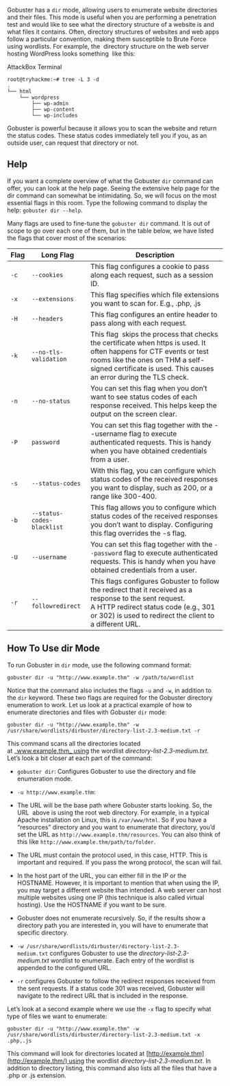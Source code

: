 Gobuster has a `dir` mode, allowing users to enumerate website directories and their files. This mode is useful when you are performing a penetration test and would like to see what the directory structure of a website is and what files it contains. Often, directory structures of websites and web apps follow a particular convention, making them susceptible to Brute Force using wordlists. For example, the  directory structure on the web server hosting WordPress looks something  like this:

AttackBox Terminal

```shell-session
root@tryhackme:~# tree -L 3 -d
.
└── html
    └── wordpress
        ├── wp-admin
        ├── wp-content
        └── wp-includes
```

Gobuster is powerful because it allows you to scan the website and return the status codes. These status codes immediately tell you if you, as an outside user, can request that directory or not.

## Help

If you want a complete overview of what the Gobuster `dir` command can offer, you can look at the help page. Seeing the extensive help page for the dir command can somewhat be intimidating. So, we will focus on the most essential flags in this room. Type the following command to display the help: `gobuster dir --help`.

Many flags are used to fine-tune the `gobuster dir` command. It is out of scope to go over each one of them, but in the table below, we have listed the flags that cover most of the scenarios:

  

|Flag|Long Flag|Description|
|---|---|---|
|`-c`|`--cookies`|This flag configures a cookie to pass along each request, such as a session ID.|
|`-x`|`--extensions`|This flag specifies which file extensions you want to scan for. E.g., .php, .js|
|`-H`|`--headers`|This flag configures an entire header to pass along with each request.|
|`-k`|`--no-tls-validation`|This flag  skips the process that checks the certificate when https is used. It often happens for CTF events or test rooms like the ones on THM a self-signed certificate is used. This causes an error during the TLS check.|
|`-n`|`--no-status`|You can set this flag when you don’t want to see status codes of each response received. This helps keep the output on the screen clear.|
|`-P`|`password`|You can set this flag together with the --username flag to execute authenticated requests. This is handy when you have obtained credentials from a user.|
|`-s`|`--status-codes`|With this flag, you can configure which status codes of the received responses you want to display, such as 200, or a range like 300-400.|
|`-b`|`--status-codes-blacklist`|This flag allows you to configure which status codes of the received responses you don’t want to display. Configuring this flag overrides the -s flag.|
|`-U`|`--username`|You can set this flag together with the `--password` flag to execute authenticated requests. This is handy when you have obtained credentials from a user.|
|`-r`|`--followredirect`|This flags configures Gobuster to follow the redirect that it received as a response to the sent request. A HTTP redirect status code (e.g., 301 or 302) is used to redirect the client to a different URL.|

## How To Use dir Mode

To run Gobuster in `dir` mode, use the following command format:

```
gobuster dir -u "http://www.example.thm" -w /path/to/wordlist
```

  
Notice that the command also includes the flags `-u` and `-w`, in addition to the `dir` keyword. These two flags are required for the Gobuster directory enumeration to work. Let us look at a practical example of how to enumerate directories and files with Gobuster `dir` mode:

```
gobuster dir -u "http://www.example.thm" -w /usr/share/wordlists/dirbuster/directory-list-2.3-medium.txt -r
```

  
This command scans all the directories located at _www.example.thm_ using the wordlist _directory-list-2.3-medium.txt_. Let’s look a bit closer at each part of the command:

- `gobuster dir`: Configures Gobuster to use the directory and file enumeration mode.
- `-u http://www.example.thm`:

- The URL will be the base path where Gobuster starts looking. So, the URL  above is using the root web directory. For example, in a typical Apache installation on Linux, this is `/var/www/html`. So if you have a “resources” directory and you want to enumerate that directory, you’d set the URL as `http://www.example.thm/resources`. You can also think of this like `http://www.example.thm/path/to/folder`.
- The URL must contain the protocol used, in this case, HTTP. This is important and required. If you pass the wrong protocol, the scan will fail.
- In the host part of the URL, you can either fill in the IP or the HOSTNAME. However, it is important to mention that when using the IP, you may target a different website than intended. A web server can host multiple websites using one IP (this technique is also called virtual hosting). Use the HOSTNAME if you want to be sure.
- Gobuster does not enumerate recursively. So, if the results show a directory path you are interested in, you will have to enumerate that specific directory.

- `-w /usr/share/wordlists/dirbuster/directory-list-2.3-medium.txt` configures Gobuster to use the _directory-list-2.3-medium.txt_ wordlist to enumerate. Each entry of the wordlist is appended to the configured URL.
- `-r` configures Gobuster to follow the redirect responses received from the sent requests. If a status code 301 was received, Gobuster will navigate to the redirect URL that is included in the response.  
    

Let’s look at a second example where we use the `-x` flag to specify what type of files we want to enumerate:

```
gobuster dir -u "http://www.example.thm" -w /usr/share/wordlists/dirbuster/directory-list-2.3-medium.txt -x .php,.js
```

  
This command will look for directories located at [http://example.thm](http://example.thm/) using the wordlist _directory-list-2.3-medium.txt_. In addition to directory listing, this command also lists all the files that have a .php or .js extension.